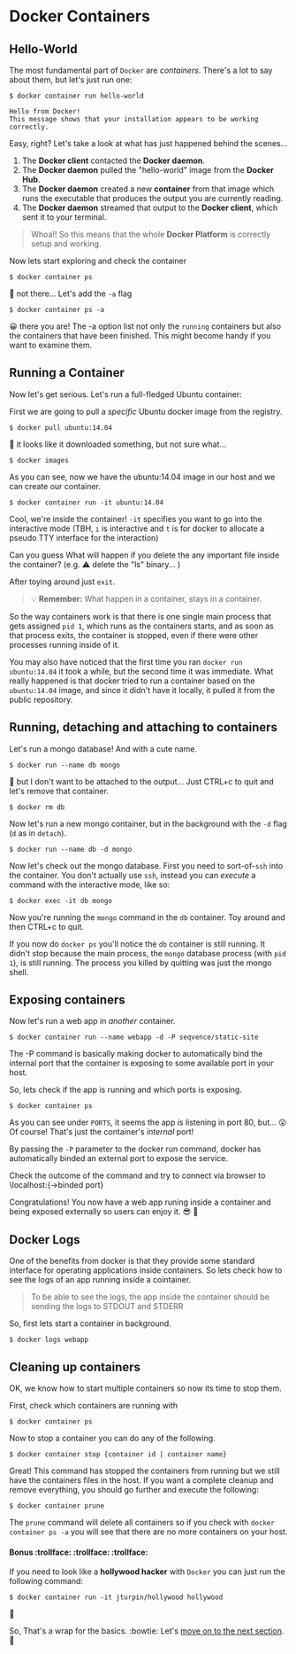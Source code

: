 # Docker Containers

## Hello-World

The most fundamental part of `Docker` are *containers*. There's a lot to say about them, but let's just run one:

```
$ docker container run hello-world

Hello from Docker!
This message shows that your installation appears to be working correctly.
```

Easy, right? Let's take a look at what has just happened behind the scenes...

 1. The **Docker client** contacted the **Docker daemon**.
 2. The **Docker daemon** pulled the "hello-world" image from the **Docker Hub**.
 3. The **Docker daemon** created a new **container** from that image which runs the
    executable that produces the output you are currently reading.
 4. The **Docker daemon** streamed that output to the **Docker client**, which sent it
    to your terminal.


> Whoa!! So this means that the whole **Docker Platform** is correctly setup and working.


Now lets start exploring and check the container 

```
$ docker container ps
```

🤔 not there... Let's add the `-a` flag

```
$ docker container ps -a
```

😀 there you are! The -a option list not only the `running` containers but also the containers that have been finished.  This might become handy if you want to examine them.



## Running a Container

Now let's get serious. Let's run a full-fledged Ubuntu container:

First we are going to pull a *specific* Ubuntu docker image from the registry.

```
$ docker pull ubuntu:14.04
```

🤔 it looks like it downloaded something, but not sure what...

```
$ docker images
```

As you can see, now we have the ubuntu:14.04 image in our host and we can create our container.


```
$ docker container run -it ubuntu:14.04
```

Cool, we're inside the container! `-it` specifies you want to go into the interactive mode (TBH, `i` is interactive and `t` is for docker to allocate a pseudo TTY interface for the interaction)

Can you guess What will happen if you delete the any important file inside the container? (e.g. :warning: delete the "ls" binary... )

After toying around just `exit`. 


> :bulb: **Remember:** What happen in a container, stays in a container.



So the way containers work is that there is one single main process that gets assigned `pid 1`, which runs as the containers starts, and as soon as that process exits, the container is stopped, even if there were other processes running inside of it.

You may also have noticed that the first time you ran `docker run ubuntu:14.04` it took a while, but the second time it was immediate. What really happened is that docker tried to run a container based on the `ubuntu:14.04` image, and since it didn't have it locally, it pulled it from the public repository. 


## Running, detaching and attaching to containers

Let's run a mongo database! And with a cute name.

```
$ docker run --name db mongo
```

🤔 but I don't want to be attached to the output... Just CTRL+c to quit and let's remove that container.

```
$ docker rm db
```

Now let's run a new mongo container, but in the background with the `-d` flag (`d` as in `detach`).

```
$ docker run --name db -d mongo
```

Now let's check out the mongo database. First you need to sort-of-`ssh` into the container. You don't actually use `ssh`, instead you can _execute_ a command with the interactive mode, like so:

```
$ docker exec -it db mongo
```

Now you're running the `mongo` command in the `db` container. Toy around and then CTRL+c to quit.

If you now do `docker ps` you'll notice the `db` container is still running. It didn't stop because the main process, the `mongo` database process (with `pid 1`), is still running. The process you killed by quitting was just the mongo shell.


## Exposing containers

Now let's run a web app in _another_ container.

```
$ docker container run --name webapp -d -P seqvence/static-site
```

The -P command is basically making docker to automatically bind the internal port that the container is exposing to some available port in your host.

So, lets check if the app is running and which ports is exposing.

```
$ docker container ps
```

As you can see under `PORTS`, it seems the app *is* listening in port 80, but... 😮 Of course! That's just the container's _internal_ port! 

By passing the `-P` parameter to the docker run command, docker has automatically binded an external port to expose the service. 

Check the outcome of the command and try to connect via browser to \\localhost:{->binded port}


Congratulations! You now have a web app runing inside a container and being exposed externally so users can enjoy it. 😎 🐳


## Docker Logs

One of the benefits from docker is that they provide some standard interface for operating applications inside containers.  So lets check how to see the logs of an app running inside a cointainer.

> To be able to see the logs, the app inside the container should be sending the logs to  STDOUT and STDERR

So, first lets start a container in background.

```
$ docker logs webapp
```

## Cleaning up containers

OK,  we know how to start multiple containers so now its time to stop them. 

First, check which containers are running with 

```
$ docker container ps
```

Now to stop a container you can do any of the following. 

``` 
$ docker container stop {container id | container name}
```

Great! This command has stopped the containers from running but we still have the containers files in the host. If you want a complete cleanup and remove everything, you should go further and execute the following:

``` 
$ docker container prune
```
The `prune` command will delete all containers so if you check with `docker container ps -a` you will see that there are no more containers on your host.

#### Bonus :trollface: :trollface: :trollface:
If you need to look like a **hollywood hacker** with `Docker` you can just run the following command:

```
$ docker container run -it jturpin/hollywood hollywood
```
:grimacing:



So, That's a wrap for the basics. :bowtie: Let's [move on to the next section](https://github.com/bitlogic/hello-docker/tree/master/2-building-images). :punch: